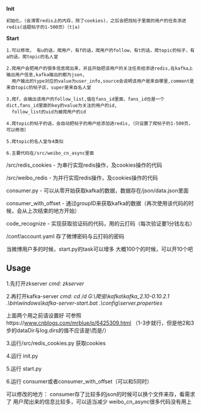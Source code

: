 **Init** 
	
	初始化，（会清零redis上的内存，除了cookies)，之后会把找帖子里面的用户的任务添进redis(话题帖子的1-500页）（t|a)

**Start**

	1.可以修改， 有u的话，爬用户，有f的话，爬用户的follow，有t的话，爬topic的帖子，有a的话，爬topic的名人堂

	2.爬用户会把用户的很多信息爬出来，并且开始把该用户的关注任务给添进redis,在kafka上输出用户信息,kafka输出的都为json,
	  用户输出的type对应的value为user_info,source会说明该用户是来自哪里,comment是来自topic的帖子区，super是来自名人堂
	  
	3.爬f，会输出该用户的follow_list,值在fans_id里面，fans_id也是一个dict,fans_id里面的key的value为关注的用户的id,
	  follow_list的uid为被爬用户的id
	  
	4.爬topic的帖子的话，会自动把帖子的用户给添加进redis,（只设置了爬帖子的1-500页，可以修改）
	
	5.爬topic的名人堂与4类似
	
	6.主要代码在/src/weibo_cn_async里面
	
/src/redis_cookies - 为串行实现redis操作，及cookies操作的代码

/src/weibo_redis   - 为并行实现redis操作，及cookies操作的代码

consumer.py - 可以从零开始获取kafka的数据，数据存在/json/data.json里面

consumer_with_offset - 通过groupID来获取kafka的数据（再次使用该代码的时候，会从上次结束的地方开始）

code_recognize   -   实现获取验证码的代码，用的云打码（每次验证要1分钱左右）

/conf/account.yaml 存了微博密码与云打码的密码


当微博用户多的时候，start.py的task可以增多
大概100个的时候，可以开10个吧

## Usage

1.先打开zkserver
*cmd:
zkserver*

2.再打开kafka-server
*cmd:
cd /d G:\爬虫\kafka\kafka_2.10-0.10.2.1
.\bin\windows\kafka-server-start.bat .\config\server.properties*

上面两个用之前请设置好
可参照https://www.cnblogs.com/mrblue/p/6425309.html
（1-3步就行，但是他2和3步的dataDir与log.dirs的值不应该是\而是/）

3.运行/src/redis_cookies.py  获取cookies

4.运行 init.py

5.运行 start.py

6.运行 consumer或者consumer_with_offset（可以和5同时）

可以修改的地方：
consumer存了比较多的json的时候可以换个文件来存，看需求了
用户爬出来的信息比较多，可以适当减少
weibo_cn_async很多代码没有用上





	
